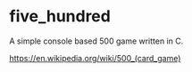 # five_hundred
A simple console based 500 game written in C.

https://en.wikipedia.org/wiki/500_(card_game)
